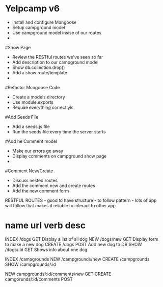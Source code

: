 # Yelpcamp v6
* install and configure Mongoose
* Setup campground model
* Use campground model insise of our routes
* 
#Show Page
* Review the RESTful routes we've seen so far
* Add description to our campground model
* Show db.collection.drop()
* Add a show route/template
* 
#Refactor Mongoose Code
* Create a models directory
* Use module.exports
* Require everything correctlyls

#Add Seeds File
* Add a seeds.js file
* Run the seeds file every time the server starts

#Add he Comment model
* Make our errors go away
* Display comments on campground show page
* 

#Comment New/Create
* Discuss nested routes
* Add the comment new and create routes
* Add the new comment form

RESTFUL ROUTES  - good to have structure - to follow pattern - lots of app will follow that makes it reliable to interact to other app

name    url             verb    desc
====================================================
INDEX   /dogs            GET    Display a list of all dog
NEW     /dogs/new       GET     Display form to make a new dog
CREATE  /dogs           POST    Add new dog to DB
SHOW    /dogs/:id       GET     Shows info about one dog


INDEX   /campgrounds
NEW     /campgrounds/new
CREATE  /campgrounds
SHOW    /campgrounds/:id

NEW     campgrounds/:id/comments/new    GET
CREATE  camgorunds/:id/comments     POST
